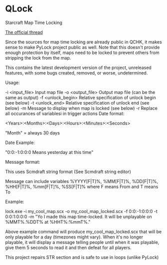 # QLock
Starcraft Map Time Locking 

[The official thread](http://www.staredit.net/topic/17839/)

Since the sources for map time locking are already public in QCHK, it makes sense to make PyLock project public as well. Note that this doesn't provide enough protection by itself, maps need to be locked to prevent others from stripping the lock from the map.

This contains the latest development version of the project, unreleased features, with some bugs created, removed, or worse, undetermined.

Usage:

-i <input_file> Input map file
-o <output_file> Output map file (can be the same as output)
-f <unlock_begin> Relative specification of unlock begin (see below)
-t <unlock_end> Relative specification of unlock end (see below)
-m <message> Message to display when map is locked (see below)
-r Replace all occurances of variablesi in trigger actions
Date format:

\<Years\>:\<Months\>:\<Days\>:\<Hours\>:\<Minutes\>:\<Seconds\>


"Month" = always 30 days

Date Example:

"0:0:-&#8291;1:0:0:0 Means yesterday at this time"

Message format:

This uses Scmdraft string format (See Scmdraft string editor)

Message can include variables %YYYY[F|T]%, %MM[F|T]%, %DD[F|T]%, %HH[F|T]%, %mm[F|T]%, %SS[F|T]% where F means From and T means To


Example:

lock.exe -i my_cool_map.scx -o my_cool_map_locked.scx -f 0:0:-&#8291;1:0:0:0 -t 0:0:1:0:0:0 -m "Yo I made this map time-locked. It will be unplayable on %MMT%.%DDT% at %HHT%:%mmT%."


Above example command will produce my_cool_map_locked.scx that will be only playable for a day (timezones might vary). When it's no longer playable, it will display a message telling people until when it was playable, give them 5 seconds to read it and then defeat for all players.


This project repairs STR section and is safe to use in loops (unlike PyLock)
